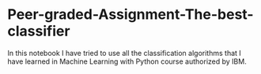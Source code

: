 # Peer-graded-Assignment-The-best-classifier
In this notebook I have tried to use all the classification algorithms that I have learned in Machine Learning with Python course authorized by IBM.
